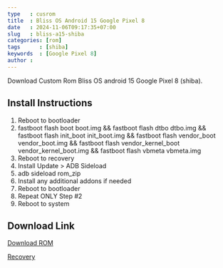```yaml
---
type   : cusrom
title  : Bliss OS Android 15 Google Pixel 8
date   : 2024-11-06T09:17:35+07:00
slug   : bliss-a15-shiba
categories: [rom]
tags      : [shiba]
keywords  : [Google Pixel 8]
author : 
---
```


Download Custom Rom Bliss OS android 15 Google Pixel 8 (shiba).

## Install Instructions
1. Reboot to bootloader
2. fastboot flash boot boot.img && fastboot flash dtbo dtbo.img && fastboot flash init_boot init_boot.img && fastboot flash vendor_boot vendor_boot.img && fastboot flash vendor_kernel_boot vendor_kernel_boot.img && fastboot flash vbmeta vbmeta.img
3. Reboot to recovery
4. Install Update > ADB Sideload
5. adb sideload rom_zip
6. Install any additional addons if needed
7. Reboot to bootloader
8. Repeat ONLY Step #2
9. Reboot to system

## Download Link
[Download ROM](https://sourceforge.net/projects/blissroms/files/Universe/shiba/)

[Recovery](https://sourceforge.net/projects/blissroms/files/Universe/shiba/recovery/)

